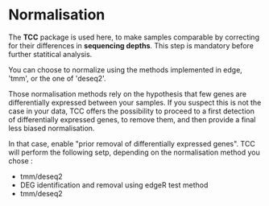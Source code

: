 
# Normalisation


The **TCC** package is used here, to make samples comparable by correcting for their differences in **sequencing depths**. This step is mandatory before further statitical analysis.

You can choose to normalize using the methods implemented in edge, 'tmm', or the one of 'deseq2'.

Those normalisation methods rely on the hypothesis that few genes are differentially expressed between your samples. If you suspect this is not the case in your data, TCC offers the possibility to proceed to a first detection of differentially expressed genes, to remove them, and then provide a final less biased normalisation.

In that case, enable "prior removal of differentially expressed genes".
TCC will perform the following setp, depending on the normalisation method you chose :
+ tmm/deseq2
+ DEG identification and removal using edgeR test method
+ tmm/deseq2
